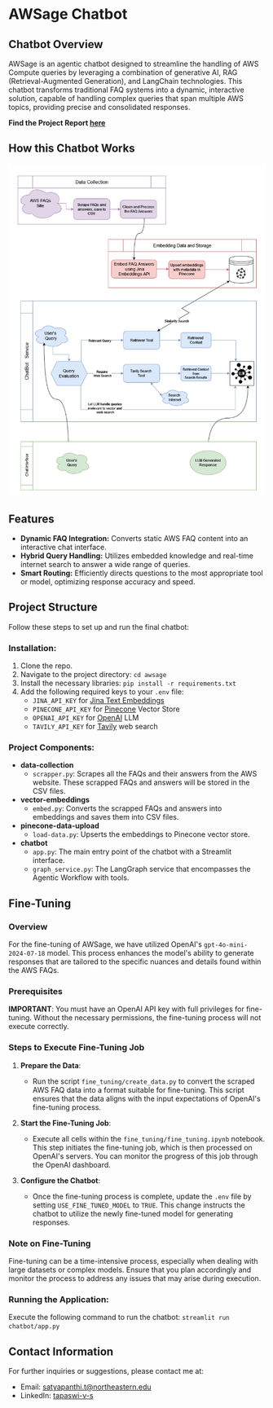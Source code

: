 # AWSage Chatbot

## Chatbot Overview
AWSage is an agentic chatbot designed to streamline the handling of AWS Compute queries by leveraging a combination of generative AI, RAG (Retrieval-Augmented Generation), and LangChain technologies. This chatbot transforms traditional FAQ systems into a dynamic, interactive solution, capable of handling complex queries that span multiple AWS topics, providing precise and consolidated responses.

**Find the Project Report [here](report.pdf)**

## How this Chatbot Works
![Chatbot Architecture](chatbot_architecture.png "chatbot_architecture")

## Features
- **Dynamic FAQ Integration:** Converts static AWS FAQ content into an interactive chat interface.
- **Hybrid Query Handling:** Utilizes embedded knowledge and real-time internet search to answer a wide range of queries.
- **Smart Routing:** Efficiently directs questions to the most appropriate tool or model, optimizing response accuracy and speed.

## Project Structure
Follow these steps to set up and run the final chatbot:

### Installation:
1. Clone the repo.
2. Navigate to the project directory: `cd awsage`
3. Install the necessary libraries: `pip install -r requirements.txt`
4. Add the following required keys to your `.env` file:
    - `JINA_API_KEY` for [Jina Text Embeddings](https://jina.ai/embeddings/)
    - `PINECONE_API_KEY` for [Pinecone](https://www.pinecone.io/) Vector Store
    - `OPENAI_API_KEY` for [OpenAI](https://platform.openai.com/) LLM
    - `TAVILY_API_KEY` for [Tavily](https://app.tavily.com/sign-in) web search

### Project Components:
- **data-collection**
    - `scrapper.py`: Scrapes all the FAQs and their answers from the AWS website. These scrapped FAQs and answers will be stored in the CSV files.
- **vector-embeddings**
    - `embed.py`: Converts the scrapped FAQs and answers into embeddings and saves them into CSV files.
- **pinecone-data-upload**
    - `load-data.py`: Upserts the embeddings to Pinecone vector store.
- **chatbot**
    - `app.py`: The main entry point of the chatbot with a Streamlit interface.
    - `graph_service.py`: The LangGraph service that encompasses the Agentic Workflow with tools.

## Fine-Tuning

### Overview
For the fine-tuning of AWSage, we have utilized OpenAI's `gpt-4o-mini-2024-07-18` model. This process enhances the model's ability to generate responses that are tailored to the specific nuances and details found within the AWS FAQs.

### Prerequisites
**IMPORTANT**: You must have an OpenAI API key with full privileges for fine-tuning. Without the necessary permissions, the fine-tuning process will not execute correctly.

### Steps to Execute Fine-Tuning Job
1. **Prepare the Data**:
    - Run the script `fine_tuning/create_data.py` to convert the scraped AWS FAQ data into a format suitable for fine-tuning. This script ensures that the data aligns with the input expectations of OpenAI's fine-tuning process.

2. **Start the Fine-Tuning Job**:
    - Execute all cells within the `fine_tuning/fine_tuning.ipynb` notebook. This step initiates the fine-tuning job, which is then processed on OpenAI's servers. You can monitor the progress of this job through the OpenAI dashboard.

3. **Configure the Chatbot**:
    - Once the fine-tuning process is complete, update the `.env` file by setting `USE_FINE_TUNED_MODEL` to `TRUE`. This change instructs the chatbot to utilize the newly fine-tuned model for generating responses.

### Note on Fine-Tuning
Fine-tuning can be a time-intensive process, especially when dealing with large datasets or complex models. Ensure that you plan accordingly and monitor the process to address any issues that may arise during execution.

### Running the Application:
Execute the following command to run the chatbot: `streamlit run chatbot/app.py`

## Contact Information
For further inquiries or suggestions, please contact me at:
- Email: [satyapanthi.t@northeastern.edu](mailto:satyapanthi.t@northeastern.edu)
- LinkedIn: [tapaswi-v-s](https://www.linkedin.com/in/tapaswi-v-s/)
